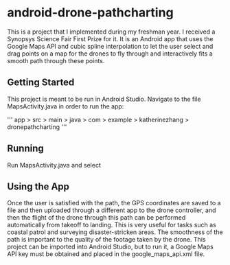 # android-drone-pathcharting
This is a project that I implemented during my freshman year. I received a Synopsys Science Fair First Prize for it. It is an Android app that uses the Google Maps API and cubic spline interpolation to let the user select and drag points on a map for the drones to fly through and interactively fits a smooth path through these points. 

## Getting Started

This project is meant to be run in Android Studio. Navigate to the file MapsActivity.java in order to run the app:

'''
app > src > main > java > com > example > katherinezhang > dronepathcharting
'''
## Running

Run MapsActivity.java and select 

## Using the App

Once the user is satisfied with the path, the GPS coordinates are saved to a file and then uploaded through a different app to the drone controller, and then the flight of the drone through this path can be performed automatically from takeoff to landing. This is very useful for tasks such as coastal patrol and surveying disaster-stricken areas. The smoothness of the path is important to the quality of the footage taken by the drone. This project can be imported into Android Studio, but to run it, a Google Maps API key must be obtained and placed in the google_maps_api.xml file.
